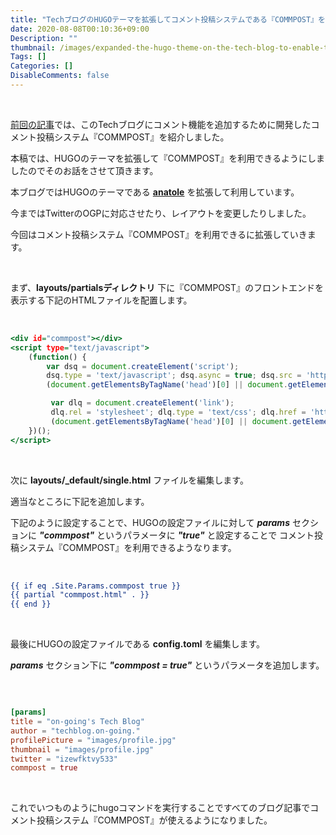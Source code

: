 ```yaml
---
title: "TechブログのHUGOテーマを拡張してコメント投稿システムである『COMMPOST』を利用できるようにした話"
date: 2020-08-08T00:10:36+09:00
Description: ""
thumbnail: /images/expanded-the-hugo-theme-on-the-tech-blog-to-enable-the-commpost-which-is-comment-posting-system-to-be-used/thumbnail.png
Tags: []
Categories: []
DisableComments: false
---
```


&nbsp;

[前回の記事](https://techblog.sosomasox.com/posts/commpost-a-comment-posting-system/)では、このTechブログにコメント機能を追加するために開発したコメント投稿システム『COMMPOST』を紹介しました。

本稿では、HUGOのテーマを拡張して『COMMPOST』を利用できるようにしましたのでそのお話をさせて頂きます。

本ブログではHUGOのテーマである [**anatole**](https://github.com/lxndrblz/anatole) を拡張して利用しています。

今まではTwitterのOGPに対応させたり、レイアウトを変更したりしました。

今回はコメント投稿システム『COMMPOST』を利用できるに拡張していきます。


&nbsp;

まず、**layouts/partialsディレクトリ** 下に『COMMPOST』のフロントエンドを表示する下記のHTMLファイルを配置します。

&nbsp;

```:layouts/partials/commpost.html
<div id="commpost"></div>
<script type="text/javascript">
    (function() {
        var dsq = document.createElement('script');
        dsq.type = 'text/javascript'; dsq.async = true; dsq.src = 'https://commpost.sosomasox.com/js/embed.js';
        (document.getElementsByTagName('head')[0] || document.getElementsByTagName('body')[0]).appendChild(dsq);

         var dlq = document.createElement('link');
         dlq.rel = 'stylesheet'; dlq.type = 'text/css'; dlq.href = 'https://commpost.sosomasox.com/assets/css/embed.css';
         (document.getElementsByTagName('head')[0] || document.getElementsByTagName('body')[0]).appendChild(dlq);
    })();
</script>
```


&nbsp;

次に **layouts/\_default/single.html** ファイルを編集します。

適当なところに下記を追加します。

下記のように設定することで、HUGOの設定ファイルに対して **_params_** セクションに **_"commpost"_** というパラメータに **_"true"_** と設定することで
コメント投稿システム『COMMPOST』を利用できるようなります。


&nbsp;

```:layouts/_default/single.html
{{ if eq .Site.Params.commpost true }}
{{ partial "commpost.html" . }}
{{ end }}
```

&nbsp;

最後にHUGOの設定ファイルである **config.toml** を編集します。

**_params_** セクション下に **_"commpost = true"_** というパラメータを追加します。

&nbsp;

```cofig.toml

[params]
title = "on-going's Tech Blog"
author = "techblog.on-going."
profilePicture = "images/profile.jpg"
thumbnail = "images/profile.jpg"
twitter = "izewfktvy533"
commpost = true

```

&nbsp;

これでいつものようにhugoコマンドを実行することですべてのブログ記事でコメント投稿システム『COMMPOST』が使えるようになりました。

&nbsp;
